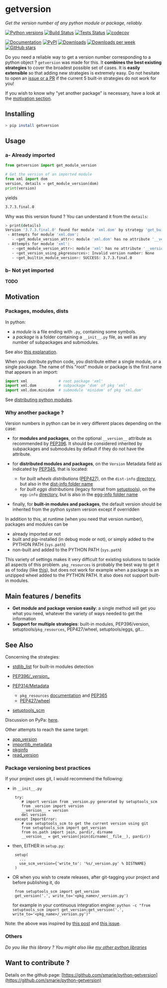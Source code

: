# getversion

*Get the version number of any python module or package, reliably.*

[![Python versions](https://img.shields.io/pypi/pyversions/getversion.svg)](https://pypi.python.org/pypi/getversion/) [![Build Status](https://travis-ci.org/smarie/python-getversion.svg?branch=master)](https://travis-ci.org/smarie/python-getversion) [![Tests Status](https://smarie.github.io/python-getversion/junit/junit-badge.svg?dummy=8484744)](https://smarie.github.io/python-getversion/junit/report.html) [![codecov](https://codecov.io/gh/smarie/python-getversion/branch/master/graph/badge.svg)](https://codecov.io/gh/smarie/python-getversion)

[![Documentation](https://img.shields.io/badge/doc-latest-blue.svg)](https://smarie.github.io/python-getversion/) [![PyPI](https://img.shields.io/pypi/v/getversion.svg)](https://pypi.python.org/pypi/getversion/) [![Downloads](https://pepy.tech/badge/getversion)](https://pepy.tech/project/getversion) [![Downloads per week](https://pepy.tech/badge/getversion/week)](https://pepy.tech/project/getversion) [![GitHub stars](https://img.shields.io/github/stars/smarie/python-getversion.svg)](https://github.com/smarie/python-getversion/stargazers)

Do you need a reliable way to get a version number corresponding to a python object ? `getversion` was made for this. It **combines the best existing strategies** to cover the broadest possible set of cases. It is **easily extensible** so that adding new strategies is extremely easy. Do not hesitate to open an [issue or a PR](https://github.com/smarie/python-getversion/issues) if the current 5 built-in strategies do not work for you!

If you wish to know why "yet another package" is necessary, have a look at the [motivation section](#motivation). 

## Installing

```bash
> pip install getversion
```

## Usage

### a- Already imported

```python
from getversion import get_module_version

# Get the version of an imported module
from xml import dom
version, details = get_module_version(dom)
print(version)
```

yields

```bash
3.7.3.final.0
```

Why was this version found ? You can understand it from the `details`:

```bash
> print(details)
Version '3.7.3.final.0' found for module 'xml.dom' by strategy 'get_builtin_module_version', after the following failed attempts:
 - Attempts for module 'xml.dom':
   - <get_module_version_attr>: module 'xml.dom' has no attribute '__version__'
 - Attempts for module 'xml':
   - <get_module_version_attr>: module 'xml' has no attribute '__version__'
   - <get_version_using_pkgresources>: Invalid version number: None
   - <get_builtin_module_version>: SUCCESS: 3.7.3.final.0

```

### b- Not yet imported

**TODO**

## Motivation

### Packages, modules, dists

In python:
 - a *module* is a file ending with `.py`, containing some symbols.
 - a *package* is a folder containing a `__init__.py` file, as well as any number of subpackages and submodules.

See also [this explanation](https://www.quora.com/What-is-the-difference-between-Python-modules-packages-libraries-and-frameworks).

When you distribute python code, you distribute either a single module, or a single package. The name of this "root" module or package is the first name that appears in an import:

```python
import xml              # root package 'xml'
import xml.dom          # subpackage 'dom' of pkg 'xml'
import xml.dom.minidom  # submodule 'minidom' of pkg 'xml.dom'
```

See [distributing python modules](https://docs.python.org/3/distributing/index.html).

### Why another package ?

Version numbers in python can be in very different places depending on the case:

 * for **modules and packages**, on the optional `__version__` attribute as recommended by [PEP396](https://www.python.org/dev/peps/pep-0396/#specification). It should be considered inherited by subpackages and submodules by default if they do not have the attribute.
 
 * for **distributed modules and packages**, on the `Version` Metadata field as indicated by [PEP345](https://www.python.org/dev/peps/pep-0345/#version), that is located:
 
    * for *built wheels distributions* ([PEP427](https://www.python.org/dev/peps/pep-0427)), on the `dist-info` [directory](https://www.python.org/dev/peps/pep-0427/#the-dist-info-directory), but also in the [dist-info folder name](https://www.python.org/dev/peps/pep-0427/#file-contents)
    * for *built eggs distributions* (legacy format from [setuptools](https://setuptools.readthedocs.io/en/latest/formats.html)), on the `egg-info` [directory](https://setuptools.readthedocs.io/en/latest/formats.html#project-metadata), but is also in the [egg-info folder name](https://setuptools.readthedocs.io/en/latest/formats.html#filename-embedded-metadata)

 * finally, for **built-in modules and packages**, the default version should be inherited from the python system version except if overridden


In addition to this, at runtime (when you need that version number), packages and modules can be

 - already imported or not
 - built and pip-installed (in debug mode or not), or simply added to the PYTHON PATH (`sys.path`)
 - non-built and added to the PYTHON PATH (`sys.path`)

This variety of settings makes it very difficult for existing solutions to tackle all aspects of this problem. `pkg_resources` is probably the best way to get it as of today (like [this](https://stackoverflow.com/questions/8880661/getting-package-version-using-pkg-resources)), but does not work for example when a package is an unzipped wheel added to the PYTHON PATH. It also does not support built-in modules.


## Main features / benefits

 * **Get module and package version easily**: a single method will get you what you need, whatever the variety of ways needed to get the information
 * **Support for multiple strategies**: built-in modules, PEP396/version, setuptools/`pkg_resources`, PEP427/wheel, setuptools/eggs, git...

## See Also

Concerning the strategies:

 - [stdlib_list](https://github.com/jackmaney/python-stdlib-list) for built-in modules detection
 - [PEP396/\__version__](https://www.python.org/dev/peps/pep-0396/)
 - [PEP314/Metadata](https://www.python.org/dev/peps/pep-0314/)
 
    - `pkg_resources` [documentation](https://setuptools.readthedocs.io/en/latest/pkg_resources.html) and [PEP365](https://www.python.org/dev/peps/pep-0365/)
    - [PEP427/wheel](https://www.python.org/dev/peps/pep-0427/)
 
 - [setuptools_scm](https://github.com/pypa/setuptools_scm/)

Discussion on PyPa: [here](https://github.com/pypa/setuptools/issues/1316).

Other attempts to reach the same target:

 - [app_version](https://github.com/lambdalisue/app_version)
 - [importlib_metadata](https://gitlab.com/python-devs/importlib_metadata)
 - [pkginfo](https://pythonhosted.org/pkginfo/)
 - [read_version](https://github.com/jwodder/read_version)
 
### Package versioning best practices

If your project uses git, I would recommend the following:

 * in `__init__.py`

        try:
           # import version from _version.py generated by setuptools_scm
           from _version import version
           __version__ = version
           del version
        except ImportError:
           # use setuptools_scm to get the current version using git
           from setuptools_scm import get_version
           from os.path import join, pardir, dirname
           __version__ = get_version(join(dirname(__file__), pardir))

 * then, EITHER in `setup.py`:
 
        setup(
          ...
          use_scm_version={'write_to': '%s/_version.py' % DISTNAME}
        )  

 * OR when you wish to create releases, after git-tagging your project and before publishing it, do
 
        from setuptools_scm import get_version
        get_version('.', write_to='<pkg_name>/_version.py')

   for example in your continuous integration engine: `python -c "from setuptools_scm import get_version;get_version('.', write_to='<pkg_name>/_version.py')"`


Note: the above was inspired by [this post](https://stackoverflow.com/questions/17583443/what-is-the-correct-way-to-share-package-version-with-setup-py-and-the-package/17638236#17638236) and [this issue](https://github.com/pypa/setuptools_scm/issues/328).

### Others

*Do you like this library ? You might also like [my other python libraries](https://github.com/smarie/OVERVIEW#python)* 

## Want to contribute ?

Details on the github page: [https://github.com/smarie/python-getversion](https://github.com/smarie/python-getversion)
